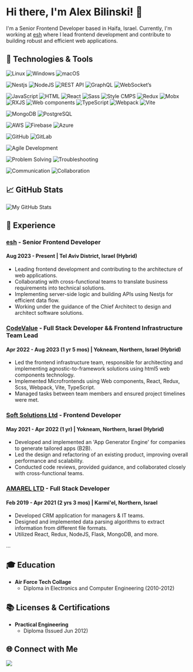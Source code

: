 # Hi there, I'm Alex Bilinski! 👋

I'm a Senior Frontend Developer based in Haifa, Israel. Currently, I'm working at [esh](#) where I lead frontend development and contribute to building robust and efficient web applications.


## 🔧 Technologies & Tools

![Linux](https://img.shields.io/badge/OS-Linux-informational?style=flat&logo=linux&logoColor=white&color=2bbc8a)
![Windows](https://img.shields.io/badge/OS-Windows-informational?style=flat&logo=windows&logoColor=white&color=2bbc8a)
![macOS](https://img.shields.io/badge/OS-macOS-informational?style=flat&logo=apple&logoColor=white&color=2bbc8a)

![Nestjs](https://img.shields.io/badge/Backend-Nestjs-informational?style=flat&logo=nestjs&logoColor=white&color=2bbc8a)
![NodeJS](https://img.shields.io/badge/Backend-NodeJS-informational?style=flat&logo=node.js&logoColor=white&color=2bbc8a)
![REST API](https://img.shields.io/badge/Backend-REST_API-informational?style=flat&logo=rest-api&logoColor=white&color=2bbc8a)
![GraphQL](https://img.shields.io/badge/Backend-GraphQL-informational?style=flat&logo=graphql&logoColor=white&color=2bbc8a)
![WebSocket’s](https://img.shields.io/badge/Backend-WebSocket's-informational?style=flat&logo=websocket&logoColor=white&color=2bbc8a)

![JavaScript](https://img.shields.io/badge/Frontend-JavaScript-informational?style=flat&logo=javascript&logoColor=white&color=2bbc8a)
![HTML](https://img.shields.io/badge/Frontend-HTML-informational?style=flat&logo=html5&logoColor=white&color=2bbc8a)
![React](https://img.shields.io/badge/Frontend-React-informational?style=flat&logo=react&logoColor=white&color=2bbc8a)
![Sass](https://img.shields.io/badge/Frontend-Sass-informational?style=flat&logo=sass&logoColor=white&color=2bbc8a)
![Style CMPS](https://img.shields.io/badge/Frontend-Style_CMPS-informational?style=flat&logo=style-components&logoColor=white&color=2bbc8a)
![Redux](https://img.shields.io/badge/Frontend-Redux-informational?style=flat&logo=redux&logoColor=white&color=2bbc8a)
![Mobx](https://img.shields.io/badge/Frontend-Mobx-informational?style=flat&logo=mobx&logoColor=white&color=2bbc8a)
![RXJS](https://img.shields.io/badge/Frontend-RXJS-informational?style=flat&logo=reactivex&logoColor=white&color=2bbc8a)
![Web components](https://img.shields.io/badge/Frontend-Web_components-informational?style=flat&logo=webcomponents&logoColor=white&color=2bbc8a)
![TypeScript](https://img.shields.io/badge/Frontend-TypeScript-informational?style=flat&logo=typescript&logoColor=white&color=2bbc8a)
![Webpack](https://img.shields.io/badge/Frontend-Webpack-informational?style=flat&logo=webpack&logoColor=white&color=2bbc8a)
![Vite](https://img.shields.io/badge/Frontend-Vite-informational?style=flat&logo=vite&logoColor=white&color=2bbc8a)

![MongoDB](https://img.shields.io/badge/Database-MongoDB-informational?style=flat&logo=mongodb&logoColor=white&color=2bbc8a)
![PostgreSQL](https://img.shields.io/badge/Database-PostgreSQL-informational?style=flat&logo=postgresql&logoColor=white&color=2bbc8a)

![AWS](https://img.shields.io/badge/Cloud-AWS-informational?style=flat&logo=amazon-aws&logoColor=white&color=2bbc8a)
![Firebase](https://img.shields.io/badge/Cloud-Firebase-informational?style=flat&logo=firebase&logoColor=white&color=2bbc8a)
![Azure](https://img.shields.io/badge/Cloud-Azure-informational?style=flat&logo=microsoft-azure&logoColor=white&color=2bbc8a)

![GitHub](https://img.shields.io/badge/Version_Control-GitHub-informational?style=flat&logo=github&logoColor=white&color=2bbc8a)
![GitLab](https://img.shields.io/badge/Version_Control-GitLab-informational?style=flat&logo=gitlab&logoColor=white&color=2bbc8a)

![Agile Development](https://img.shields.io/badge/Methodology-Agile-informational?style=flat&logo=agile&logoColor=white&color=2bbc8a)

![Problem Solving](https://img.shields.io/badge/Skill-Problem_Solving-informational?style=flat&logo=stack-overflow&logoColor=white&color=2bbc8a)
![Troubleshooting](https://img.shields.io/badge/Skill-Troubleshooting-informational?style=flat&logo=bugatti&logoColor=white&color=2bbc8a)

![Communication](https://img.shields.io/badge/Skill-Communication-informational?style=flat&logo=slack&logoColor=white&color=2bbc8a)
![Collaboration](https://img.shields.io/badge/Skill-Collaboration-informational?style=flat&logo=slack&logoColor=white&color=2bbc8a)



## 📈 GitHub Stats

![My GitHub Stats](https://github-readme-stats.vercel.app/api?username=alexbil207&show_icons=true&theme=radical)

## 🚀 Experience

### [esh](#) - Senior Frontend Developer
#### Aug 2023 - Present | Tel Aviv District, Israel (Hybrid)

- Leading frontend development and contributing to the architecture of web applications.
- Collaborating with cross-functional teams to translate business requirements into technical solutions.
- Implementing server-side logic and building APIs using Nestjs for efficient data flow.
- Working under the guidance of the Chief Architect to design and architect software solutions.

### [CodeValue](#) - Full Stack Developer && Frontend Infrastructure Team Lead
#### Apr 2022 - Aug 2023 (1 yr 5 mos) | Yokneam, Northern, Israel (Hybrid)

- Led the frontend infrastructure team, responsible for architecting and implementing agnostic-to-framework solutions using html5 web components technology.
- Implemented Microfrontends using Web components, React, Redux, Scss, Webpack, Vite, TypeScript.
- Managed tasks between team members and ensured project timelines were met.

### [Soft Solutions Ltd](#) - Frontend Developer
#### May 2021 - Apr 2022 (1 yr) | Yokneam, Northern, Israel (Hybrid)

- Developed and implemented an 'App Generator Engine' for companies to generate tailored apps (B2B).
- Led the design and refactoring of an existing product, improving overall performance and scalability.
- Conducted code reviews, provided guidance, and collaborated closely with cross-functional teams.

### [AMAREL LTD](#) - Full Stack Developer
#### Feb 2019 - Apr 2021 (2 yrs 3 mos) | Karmi'el, Northern, Israel

- Developed CRM application for managers & IT teams.
- Designed and implemented data parsing algorithms to extract information from different file formats.
- Utilized React, Redux, NodeJS, Flask, MongoDB, and more.

...

## 🎓 Education

- **Air Force Tech Collage**
  - Diploma in Electronics and Computer Engineering (2010-2012)

## 📚 Licenses & Certifications

- **Practical Engineering**
  - Diploma (Issued Jun 2012)

## 🌐 Connect with Me

[![](https://img.shields.io/badge/-LinkedIn-0077B5?style=flat&logo=linkedin&logoColor=white)](https://www.linkedin.com/in/alex-bilinski/)

